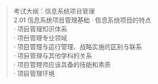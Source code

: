 > 考试大纲：信息系统项目管理  
> 2.01 信息系统项目管理基础 
> · 信息系统项目的特点  
> · 项目管理知识体系   
> · 项目管理专业领域  
> · 项目管理与运行管理、战略实施的区别与联系  
> · 项目管理与其他学科的关系  
> · 项目管理师应该具备的技能和素质  
> · 项目管理环境  




